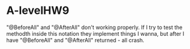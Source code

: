 # A-levelHW9

"@BeforeAll" and "@AfterAll" don't working properly. 
If I try to test the methodth inside this notation they implement things I wanna,
but after I have  "@BeforeAll" and "@AfterAll" returned - all crash.

